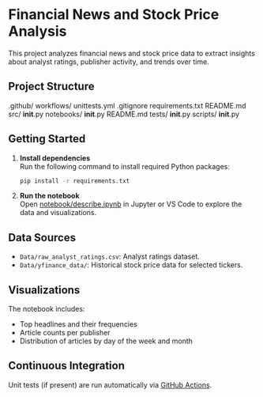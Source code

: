 # Financial News and Stock Price Analysis

This project analyzes financial news and stock price data to extract insights about analyst ratings, publisher activity, and trends over time.

## Project Structure

.github/
    workflows/
        unittests.yml
.gitignore
requirements.txt
README.md
src/
    __init__.py
notebooks/
    __init__.py
    README.md
tests/
    __init__.py
scripts/
    __init__.py

    
## Getting Started

1. **Install dependencies**  
   Run the following command to install required Python packages:
   ```sh
   pip install -r requirements.txt
   ```

2. **Run the notebook**  
   Open [notebook/describe.ipynb](notebook/describe.ipynb) in Jupyter or VS Code to explore the data and visualizations.

## Data Sources

- `Data/raw_analyst_ratings.csv`: Analyst ratings dataset.
- `Data/yfinance_data/`: Historical stock price data for selected tickers.

## Visualizations

The notebook includes:
- Top headlines and their frequencies
- Article counts per publisher
- Distribution of articles by day of the week and month

## Continuous Integration

Unit tests (if present) are run automatically via [GitHub Actions](.github/workflows/unittest.yml).
